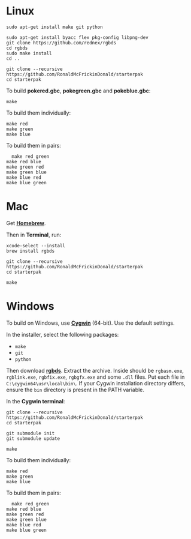 # Linux

	sudo apt-get install make git python

	sudo apt-get install byacc flex pkg-config libpng-dev
	git clone https://github.com/rednex/rgbds
	cd rgbds
	sudo make install
	cd ..

	git clone --recursive https://github.com/RonaldMcFrickinDonald/starterpak
	cd starterpak

To build **pokered.gbc**, **pokegreen.gbc** and **pokeblue.gbc**:

	make

To build them individually:

	make red
	make green
	make blue
	
To build them in pairs:

      make red green
	make red blue
	make green red
	make green blue
	make blue red
	make blue green


# Mac

Get [**Homebrew**](http://brew.sh/).

Then in **Terminal**, run:

	xcode-select --install
	brew install rgbds

	git clone --recursive https://github.com/RonaldMcFrickinDonald/starterpak
	cd starterpak

	make


# Windows

To build on Windows, use [**Cygwin**](http://cygwin.com/install.html) (64-bit). Use the default settings.

In the installer, select the following packages:
- `make`
- `git`
- `python`

Then download [**rgbds**](https://github.com/bentley/rgbds/releases).
Extract the archive. Inside should be `rgbasm.exe`, `rgblink.exe`, `rgbfix.exe`, `rgbgfx.exe` and some `.dll` files. Put each file in `C:\cygwin64\usr\local\bin\`. If your Cygwin installation directory differs, ensure the `bin` directory is present in the PATH variable.

In the **Cygwin terminal**:

	git clone --recursive https://github.com/RonaldMcFrickinDonald/starterpak
	cd starterpak
	
	git submodule init
	git submodule update

	make

To build them individually:

	make red
	make green
	make blue

To build them in pairs:

      make red green
	make red blue
	make green red
	make green blue
	make blue red
	make blue green
